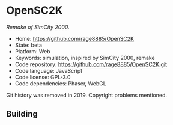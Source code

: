 # OpenSC2K

_Remake of SimCity 2000._

- Home: https://github.com/rage8885/OpenSC2K
- State: beta
- Platform: Web
- Keywords: simulation, inspired by SimCity 2000, remake
- Code repository: https://github.com/rage8885/OpenSC2K.git
- Code language: JavaScript
- Code license: GPL-3.0
- Code dependencies: Phaser, WebGL

Git history was removed in 2019. Copyright problems mentioned.

## Building
